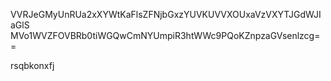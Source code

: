 VVRJeGMyUnRUa2xXYWtKaFlsZFNjbGxzYUVKUVVXOUxaVzVXYTJGdWJIaGlS
MVo1WVZFOVBRb0tiWGQwCmNYUmpiR3htWWc9PQoKZnpzaGVsenlzcg==

rsqbkonxfj